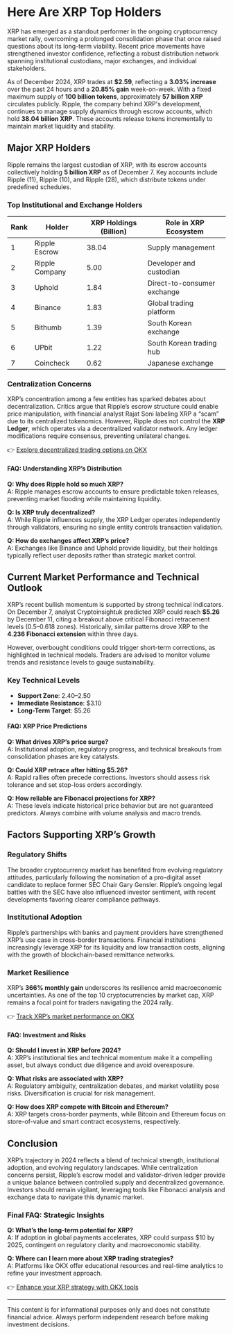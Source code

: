 # Here Are XRP Top Holders  

XRP has emerged as a standout performer in the ongoing cryptocurrency market rally, overcoming a prolonged consolidation phase that once raised questions about its long-term viability. Recent price movements have strengthened investor confidence, reflecting a robust distribution network spanning institutional custodians, major exchanges, and individual stakeholders.  

As of December 2024, XRP trades at **$2.59**, reflecting a **3.03% increase** over the past 24 hours and a **20.85% gain** week-on-week. With a fixed maximum supply of **100 billion tokens**, approximately **57 billion XRP** circulates publicly. Ripple, the company behind XRP's development, continues to manage supply dynamics through escrow accounts, which hold **38.04 billion XRP**. These accounts release tokens incrementally to maintain market liquidity and stability.  

## Major XRP Holders  

Ripple remains the largest custodian of XRP, with its escrow accounts collectively holding **5 billion XRP** as of December 7. Key accounts include Ripple (11), Ripple (10), and Ripple (28), which distribute tokens under predefined schedules.  

### Top Institutional and Exchange Holders  

| Rank | Holder         | XRP Holdings (Billion) | Role in XRP Ecosystem          |  
|------|----------------|------------------------|-------------------------------|  
| 1    | Ripple Escrow  | 38.04                  | Supply management              |  
| 2    | Ripple Company | 5.00                   | Developer and custodian        |  
| 3    | Uphold         | 1.84                   | Direct-to-consumer exchange    |  
| 4    | Binance        | 1.83                   | Global trading platform        |  
| 5    | Bithumb        | 1.39                   | South Korean exchange          |  
| 6    | UPbit          | 1.22                   | South Korean trading hub       |  
| 7    | Coincheck      | 0.62                   | Japanese exchange              |  

### Centralization Concerns  

XRP’s concentration among a few entities has sparked debates about decentralization. Critics argue that Ripple’s escrow structure could enable price manipulation, with financial analyst Rajat Soni labeling XRP a “scam” due to its centralized tokenomics. However, Ripple does not control the **XRP Ledger**, which operates via a decentralized validator network. Any ledger modifications require consensus, preventing unilateral changes.  

👉 [Explore decentralized trading options on OKX](https://bit.ly/okx-bonus)  

#### FAQ: Understanding XRP’s Distribution  

**Q: Why does Ripple hold so much XRP?**  
A: Ripple manages escrow accounts to ensure predictable token releases, preventing market flooding while maintaining liquidity.  

**Q: Is XRP truly decentralized?**  
A: While Ripple influences supply, the XRP Ledger operates independently through validators, ensuring no single entity controls transaction validation.  

**Q: How do exchanges affect XRP’s price?**  
A: Exchanges like Binance and Uphold provide liquidity, but their holdings typically reflect user deposits rather than strategic market control.  

## Current Market Performance and Technical Outlook  

XRP’s recent bullish momentum is supported by strong technical indicators. On December 7, analyst Cryptoinsightuk predicted XRP could reach **$5.26** by December 11, citing a breakout above critical Fibonacci retracement levels (0.5–0.618 zones). Historically, similar patterns drove XRP to the **4.236 Fibonacci extension** within three days.  

However, overbought conditions could trigger short-term corrections, as highlighted in technical models. Traders are advised to monitor volume trends and resistance levels to gauge sustainability.  

### Key Technical Levels  

- **Support Zone**: $2.40–$2.50  
- **Immediate Resistance**: $3.10  
- **Long-Term Target**: $5.26  

#### FAQ: XRP Price Predictions  

**Q: What drives XRP’s price surge?**  
A: Institutional adoption, regulatory progress, and technical breakouts from consolidation phases are key catalysts.  

**Q: Could XRP retrace after hitting $5.26?**  
A: Rapid rallies often precede corrections. Investors should assess risk tolerance and set stop-loss orders accordingly.  

**Q: How reliable are Fibonacci projections for XRP?**  
A: These levels indicate historical price behavior but are not guaranteed predictors. Always combine with volume analysis and macro trends.  

## Factors Supporting XRP’s Growth  

### Regulatory Shifts  

The broader cryptocurrency market has benefited from evolving regulatory attitudes, particularly following the nomination of a pro-digital asset candidate to replace former SEC Chair Gary Gensler. Ripple’s ongoing legal battles with the SEC have also influenced investor sentiment, with recent developments favoring clearer compliance pathways.  

### Institutional Adoption  

Ripple’s partnerships with banks and payment providers have strengthened XRP’s use case in cross-border transactions. Financial institutions increasingly leverage XRP for its liquidity and low transaction costs, aligning with the growth of blockchain-based remittance networks.  

### Market Resilience  

XRP’s **366% monthly gain** underscores its resilience amid macroeconomic uncertainties. As one of the top 10 cryptocurrencies by market cap, XRP remains a focal point for traders navigating the 2024 rally.  

👉 [Track XRP’s market performance on OKX](https://bit.ly/okx-bonus)  

#### FAQ: Investment and Risks  

**Q: Should I invest in XRP before 2024?**  
A: XRP’s institutional ties and technical momentum make it a compelling asset, but always conduct due diligence and avoid overexposure.  

**Q: What risks are associated with XRP?**  
A: Regulatory ambiguity, centralization debates, and market volatility pose risks. Diversification is crucial for risk management.  

**Q: How does XRP compete with Bitcoin and Ethereum?**  
A: XRP targets cross-border payments, while Bitcoin and Ethereum focus on store-of-value and smart contract ecosystems, respectively.  

## Conclusion  

XRP’s trajectory in 2024 reflects a blend of technical strength, institutional adoption, and evolving regulatory landscapes. While centralization concerns persist, Ripple’s escrow model and validator-driven ledger provide a unique balance between controlled supply and decentralized governance. Investors should remain vigilant, leveraging tools like Fibonacci analysis and exchange data to navigate this dynamic market.  

### Final FAQ: Strategic Insights  

**Q: What’s the long-term potential for XRP?**  
A: If adoption in global payments accelerates, XRP could surpass $10 by 2025, contingent on regulatory clarity and macroeconomic stability.  

**Q: Where can I learn more about XRP trading strategies?**  
A: Platforms like OKX offer educational resources and real-time analytics to refine your investment approach.  

👉 [Enhance your XRP strategy with OKX tools](https://bit.ly/okx-bonus)  

---  

This content is for informational purposes only and does not constitute financial advice. Always perform independent research before making investment decisions.